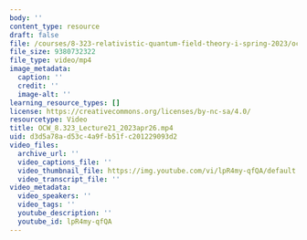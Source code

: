 ```yaml
---
body: ''
content_type: resource
draft: false
file: /courses/8-323-relativistic-quantum-field-theory-i-spring-2023/ocw_8323_lecture21_2023apr26_360p_16_9.mp4
file_size: 9380732322
file_type: video/mp4
image_metadata:
  caption: ''
  credit: ''
  image-alt: ''
learning_resource_types: []
license: https://creativecommons.org/licenses/by-nc-sa/4.0/
resourcetype: Video
title: OCW_8.323_Lecture21_2023apr26.mp4
uid: d3d5a78a-d53c-4a9f-b51f-c201229093d2
video_files:
  archive_url: ''
  video_captions_file: ''
  video_thumbnail_file: https://img.youtube.com/vi/lpR4my-qfQA/default.jpg
  video_transcript_file: ''
video_metadata:
  video_speakers: ''
  video_tags: ''
  youtube_description: ''
  youtube_id: lpR4my-qfQA
---
```

